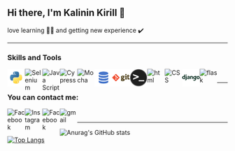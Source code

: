 ## Hi there, I'm Kalinin Kirill 👋

love learning 👨‍🎓 and getting new experience ✔️

---

### Skills and Tools

<img align="left" alt="Python" width= "40px" src="https://raw.githubusercontent.com/github/explore/80688e429a7d4ef2fca1e82350fe8e3517d3494d/topics/python/python.png" />
<img align="left" alt="Selenium" width="40px" src="https://img.icons8.com/color/452/selenium-test-automation.png" />
<img align="left" alt="Java Script" width="40px" src="https://cdn3.iconfinder.com/data/icons/logos-and-brands-adobe/512/187_Js-1024.png" />
<img align="left" alt="Cypress" width="40px" src="https://pics.freeicons.io/uploads/icons/png/3556671901536211770-512.png" />
<img align="left" alt="Mocha" width="40px" src="https://pics.freeicons.io/uploads/icons/png/4500065911551942127-512.png" />
<img align="left" alt="SQL" width="40px" src="https://raw.githubusercontent.com/github/explore/80688e429a7d4ef2fca1e82350fe8e3517d3494d/topics/sql/sql.png" />
<img align="left" alt="Git" width="40px" src="https://raw.githubusercontent.com/github/explore/80688e429a7d4ef2fca1e82350fe8e3517d3494d/topics/git/git.png" />
<img align="left" alt="Terminal" width="40px" src="https://raw.githubusercontent.com/github/explore/80688e429a7d4ef2fca1e82350fe8e3517d3494d/topics/terminal/terminal.png" />
<img align="left" alt="html" width="40px" src="https://pngicon.ru/file/uploads/html5.png" />
<img align="left" alt="CSS" width="40px" src="https://pngicon.ru/file/uploads/css3.png" />
<img align="left" alt="django" width="40px" src="https://raw.githubusercontent.com/github/explore/80688e429a7d4ef2fca1e82350fe8e3517d3494d/topics/django/django.png" />
<img align="left" alt="flask" width="40px" src="https://c0.klipartz.com/pngpicture/939/2/sticker-png-flask-python-web-framework-representational-state-transfer-software-framework-flask-python-web-application-django-tutorial-software-framework-representational-state-transfer-thumbnail.png" />
<br />

---

### You can contact me:

[<img align="left" alt="Facebook" width="40px" src="https://w7.pngwing.com/pngs/168/713/png-transparent-logo-facebook-inc-social-media-nasdaq-fb-seo-blue-text-trademark.png" />][facebook]
[<img align="left" alt="Instagram" width="40px" src="https://image.flaticon.com/icons/svg/174/174855.svg" />][instagram]
[<img align="left" alt="Facebook" width="40px" src="https://i.pinimg.com/originals/d2/9f/c1/d29fc14e3e508b26c3c121c133df174c.png" />][vk]
[<img align="left" alt="gmail" width="40px" src="https://img.icons8.com/color/452/gmail.png" />][gmail]
<br />

---

![Anurag's GitHub stats](https://github-readme-stats.vercel.app/api?username=sw88tch&theme=chartreuse-dark&show_icons=true)
<br />
[![Top Langs](https://github-readme-stats.vercel.app/api/top-langs/?username=sw88tch&layout=compact)](https://github.com/anuraghazra/github-readme-stats)
<br />

[linkedin]: https://www.linkedin.com/in/kirill-kalinin-524798197/
[facebook]: https://www.facebook.com/fcukmycopyrights/
[vk]: https://vk.com/fuckmycopyrights/
[instagram]: https://www.instagram.com/sw88tch/
[gmail]: mailto:fcukmycopyrights@gmail.com



<!--
**sw88tch/sw88tch** is a ✨ _special_ ✨ repository because its `README.md` (this file) appears on your GitHub profile.

<img align="left" alt="Linux" width="40px" src="https://raw.githubusercontent.com/github/explore/56a826d05cf762b2b50ecbe7d492a839b04f3fbf/topics/linux/linux.png" />
<img align="left" alt="Bootstrap" width="40px" src="https://raw.githubusercontent.com/github/explore/80688e429a7d4ef2fca1e82350fe8e3517d3494d/topics/bootstrap/bootstrap.png" />


Here are some ideas to get you started:

- 🔭 I’m currently working on ...
- 🌱 I’m currently learning ...
- 👯 I’m looking to collaborate on ...
- 🤔 I’m looking for help with ...
- 💬 Ask me about ...
- 📫 How to reach me: ...
- 😄 Pronouns: ...
- ⚡ Fun fact: ...
-->
